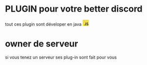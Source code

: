 # PLUGIN pour votre better discord

tout ces plugin sont déveloper en java <code><img height="20" src="https://raw.githubusercontent.com/github/explore/80688e429a7d4ef2fca1e82350fe8e3517d3494d/topics/javascript/javascript.png"></code>

# owner de serveur

si vous tenez un serveur ses plug-in sont fait pour vous
